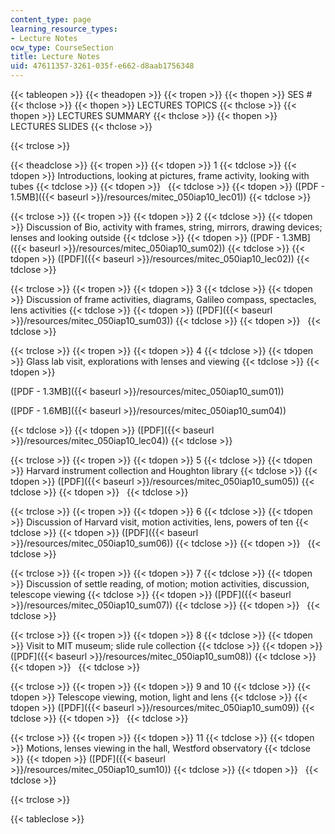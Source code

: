 ```yaml
---
content_type: page
learning_resource_types:
- Lecture Notes
ocw_type: CourseSection
title: Lecture Notes
uid: 47611357-3261-035f-e662-d8aab1756348
---
```


{{< tableopen >}}
{{< theadopen >}}
{{< tropen >}}
{{< thopen >}}
SES #
{{< thclose >}}
{{< thopen >}}
LECTURES TOPICS
{{< thclose >}}
{{< thopen >}}
LECTURES SUMMARY
{{< thclose >}}
{{< thopen >}}
LECTURES SLIDES
{{< thclose >}}

{{< trclose >}}

{{< theadclose >}}
{{< tropen >}}
{{< tdopen >}}
1
{{< tdclose >}}
{{< tdopen >}}
Introductions, looking at pictures, frame activity, looking with tubes
{{< tdclose >}}
{{< tdopen >}}
 
{{< tdclose >}}
{{< tdopen >}}
([PDF - 1.5MB]({{< baseurl >}}/resources/mitec_050iap10_lec01))
{{< tdclose >}}

{{< trclose >}}
{{< tropen >}}
{{< tdopen >}}
2
{{< tdclose >}}
{{< tdopen >}}
Discussion of Bio, activity with frames, string, mirrors, drawing devices; lenses and looking outside
{{< tdclose >}}
{{< tdopen >}}
([PDF - 1.3MB]({{< baseurl >}}/resources/mitec_050iap10_sum02))
{{< tdclose >}}
{{< tdopen >}}
([PDF]({{< baseurl >}}/resources/mitec_050iap10_lec02))
{{< tdclose >}}

{{< trclose >}}
{{< tropen >}}
{{< tdopen >}}
3
{{< tdclose >}}
{{< tdopen >}}
Discussion of frame activities, diagrams, Galileo compass, spectacles, lens activities
{{< tdclose >}}
{{< tdopen >}}
([PDF]({{< baseurl >}}/resources/mitec_050iap10_sum03))
{{< tdclose >}}
{{< tdopen >}}
 
{{< tdclose >}}

{{< trclose >}}
{{< tropen >}}
{{< tdopen >}}
4
{{< tdclose >}}
{{< tdopen >}}
Glass lab visit, explorations with lenses and viewing
{{< tdclose >}}
{{< tdopen >}}


([PDF - 1.3MB]({{< baseurl >}}/resources/mitec_050iap10_sum01))

([PDF - 1.6MB]({{< baseurl >}}/resources/mitec_050iap10_sum04))


{{< tdclose >}}
{{< tdopen >}}
([PDF]({{< baseurl >}}/resources/mitec_050iap10_lec04))
{{< tdclose >}}

{{< trclose >}}
{{< tropen >}}
{{< tdopen >}}
5
{{< tdclose >}}
{{< tdopen >}}
Harvard instrument collection and Houghton library
{{< tdclose >}}
{{< tdopen >}}
([PDF]({{< baseurl >}}/resources/mitec_050iap10_sum05))
{{< tdclose >}}
{{< tdopen >}}
 
{{< tdclose >}}

{{< trclose >}}
{{< tropen >}}
{{< tdopen >}}
6
{{< tdclose >}}
{{< tdopen >}}
Discussion of Harvard visit, motion activities, lens, powers of ten
{{< tdclose >}}
{{< tdopen >}}
([PDF]({{< baseurl >}}/resources/mitec_050iap10_sum06))
{{< tdclose >}}
{{< tdopen >}}
 
{{< tdclose >}}

{{< trclose >}}
{{< tropen >}}
{{< tdopen >}}
7
{{< tdclose >}}
{{< tdopen >}}
Discussion of settle reading, of motion; motion activities, discussion, telescope viewing
{{< tdclose >}}
{{< tdopen >}}
([PDF]({{< baseurl >}}/resources/mitec_050iap10_sum07))
{{< tdclose >}}
{{< tdopen >}}
 
{{< tdclose >}}

{{< trclose >}}
{{< tropen >}}
{{< tdopen >}}
8
{{< tdclose >}}
{{< tdopen >}}
Visit to MIT museum; slide rule collection
{{< tdclose >}}
{{< tdopen >}}
([PDF]({{< baseurl >}}/resources/mitec_050iap10_sum08))
{{< tdclose >}}
{{< tdopen >}}
 
{{< tdclose >}}

{{< trclose >}}
{{< tropen >}}
{{< tdopen >}}
9 and 10
{{< tdclose >}}
{{< tdopen >}}
Telescope viewing, motion, light and lens
{{< tdclose >}}
{{< tdopen >}}
([PDF]({{< baseurl >}}/resources/mitec_050iap10_sum09))
{{< tdclose >}}
{{< tdopen >}}
 
{{< tdclose >}}

{{< trclose >}}
{{< tropen >}}
{{< tdopen >}}
11
{{< tdclose >}}
{{< tdopen >}}
Motions, lenses viewing in the hall, Westford observatory
{{< tdclose >}}
{{< tdopen >}}
([PDF]({{< baseurl >}}/resources/mitec_050iap10_sum10))
{{< tdclose >}}
{{< tdopen >}}
 
{{< tdclose >}}

{{< trclose >}}

{{< tableclose >}}